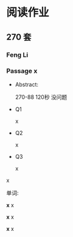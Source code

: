 # 阅读作业

## 270 套

### Feng Li

### Passage x

- Abstract:

  270-88 120秒 没问题

- Q1

  x

- Q2

  x

- Q3

  x

x

单词:

**x** x

**x** x

**x** x